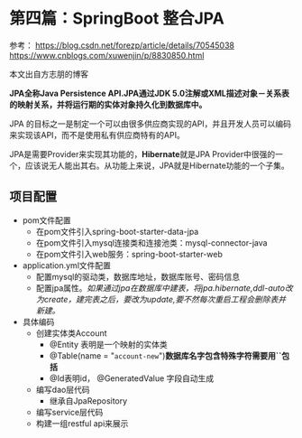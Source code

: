 # 第四篇：SpringBoot 整合JPA

参考：
https://blog.csdn.net/forezp/article/details/70545038
https://www.cnblogs.com/xuwenjin/p/8830850.html

本文出自方志朋的博客

**JPA全称Java Persistence API.JPA通过JDK 5.0注解或XML描述对象－关系表的映射关系，并将运行期的实体对象持久化到数据库中。**

JPA 的目标之一是制定一个可以由很多供应商实现的API，并且开发人员可以编码来实现该API，而不是使用私有供应商特有的API。

JPA是需要Provider来实现其功能的，**Hibernate**就是JPA Provider中很强的一个，应该说无人能出其右。从功能上来说，JPA就是Hibernate功能的一个子集。

项目配置
---

* pom文件配置
    * 在pom文件引入spring-boot-starter-data-jpa
    * 在pom文件引入mysql连接类和连接池类：mysql-connector-java
    * 在pom文件引入web服务：spring-boot-starter-web
* application.yml文件配置
    * 配置mysql的驱动类，数据库地址，数据库账号、密码信息
    * 配置jpa属性。_如果通过jpa在数据库中建表，将jpa.hibernate,ddl-auto改为create，建完表之后，要改为update,要不然每次重启工程会删除表并新建。_
* 具体编码
    * 创建实体类Account
        * @Entity 表明是一个映射的实体类
        * @Table(name = "`account-new`")**数据库名字包含特殊字符需要用``包括**
        * @Id表明id， @GeneratedValue 字段自动生成 
    * 编写dao层代码
        * 继承自JpaRepository
    * 编写service层代码
    * 构建一组restful api来展示
 

